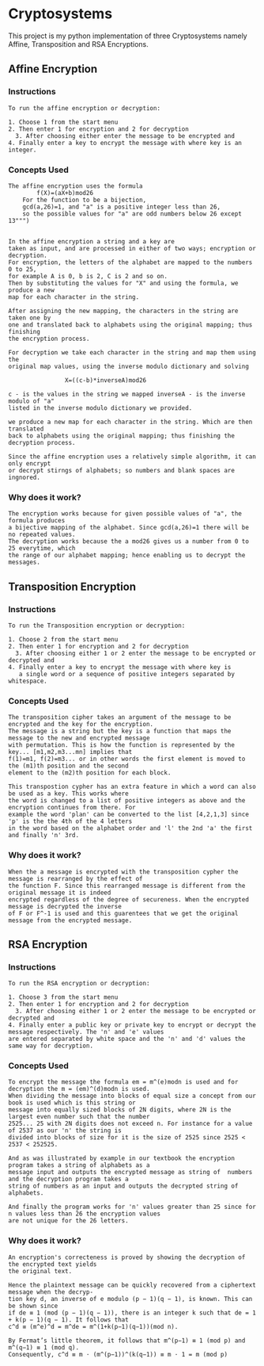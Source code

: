 # Cryptosystems

This project is my python implementation of three Cryptosystems namely Affine, Transposition and RSA Encryptions. 

## Affine Encryption

### Instructions

	To run the affine encryption or decryption:

	1. Choose 1 from the start menu 
	2. Then enter 1 for encryption and 2 for decryption 
      3. After choosing either enter the message to be encrypted and
	4. Finally enter a key to encrypt the message with where key is an integer.

### Concepts Used

	The affine encryption uses the formula
			f(X)=(aX+b)mod26
		For the function to be a bijection,
		gcd(a,26)=1, and "a" is a positive integer less than 26,
		so the possible values for "a" are odd numbers below 26 except 13""")


	In the affine encryption a string and a key are 
	taken as input, and are processed in either of two ways; encryption or decryption.
	For encryption, the letters of the alphabet are mapped to the numbers 0 to 25, 
	for example A is 0, b is 2, C is 2 and so on.
	Then by substituting the values for "X" and using the formula, we produce a new
	map for each character in the string.

	After assigning the new mapping, the characters in the string are taken one by 
	one and translated back to alphabets using the original mapping; thus finishing 
	the encryption process.

	For decryption we take each character in the string and map them using the 
	original map values, using the inverse modulo dictionary and solving
				
					X=((c-b)*inverseA)mod26 
			
	c - is the values in the string we mapped inverseA - is the inverse modulo of "a" 
	listed in the inverse modulo dictionary we provided.

	we produce a new map for each character in the string. Which are then translated 
	back to alphabets using the original mapping; thus finishing the decryption process.

	Since the affine encryption uses a relatively simple algorithm, it can only encrypt 
	or decrypt stirngs of alphabets; so numbers and blank spaces are ingnored.

### Why does it work?

	The encryption works because for given possible values of "a", the formula produces 
	a bijective mapping of the alphabet. Since gcd(a,26)=1 there will be no repeated values.
	The decryption works because the a mod26 gives us a number from 0 to 25 everytime, which 
	the range of our alphabet mapping; hence enabling us to decrypt the messages.



## Transposition Encryption

### Instructions

	To run the Transposition encryption or decryption:

	1. Choose 2 from the start menu 
	2. Then enter 1 for encryption and 2 for decryption 
      3. After choosing either 1 or 2 enter the message to be encrypted or decrypted and
	4. Finally enter a key to encrypt the message with where key is 
	   a single word or a sequence of positive integers separated by whitespace.

### Concepts Used

	The transposition cipher takes an argument of the message to be encrypted and the key for the encryption. 
	The message is a string but the key is a function that maps the message to the new and encrypted message 
	with permutation. This is how the function is represented by the key... [m1,m2,m3...mn] implies that
	f(1)=m1, f(2)=m3... or in other words the first element is moved to the (m1)th position and the second 
	element to the (m2)th position for each block.

	This transpostion cypher has an extra feature in which a word can also be used as a key. This works where
	the word is changed to a list of positive integers as above and the encryption continues from there. For
	example the word 'plan' can be converted to the list [4,2,1,3] since 'p' is the the 4th of the 4 letters 
	in the word based on the alphabet order and 'l' the 2nd 'a' the first and finally 'n' 3rd.

	

### Why does it work?

	When the a message is encrypted with the transposition cypher the message is rearranged by the effect of 
	the function F. Since this rearranged message is different from the original message it is indeed
	encrypted regardless of the degree of secureness. When the encrypted message is decrypted the inverse	
	of F or F^-1 is used and this guarentees that we get the original message from the encrypted message.

## RSA Encryption

### Instructions

	To run the RSA encryption or decryption:

	1. Choose 3 from the start menu 
	2. Then enter 1 for encryption and 2 for decryption 
      3. After choosing either 1 or 2 enter the message to be encrypted or decrypted and
	4. Finally enter a public key or private key to encrypt or decrypt the message respectively. The 'n' and 'e' values 
	are entered separated by white space and the 'n' and 'd' values the same way for decryption.

### Concepts Used

	To encrypt the message the formula em = m^(e)modn is used and for decryption the m = (em)^(d)modn is used.
	When dividing the message into blocks of equal size a concept from our book is used which is this string or
	message into equally sized blocks of 2N digits, where 2N is the largest even number such that the number 
	2525... 25 with 2N digits does not exceed n. For instance for a value of 2537 as our 'n' the string is 
	divided into blocks of size for it is the size of 2525 since 2525 < 2537 < 252525.

	And as was illustrated by example in our textbook the encryption program takes a string of alphabets as a 
	message input and outputs the encrypted message as string of  numbers and the decryption program takes a 
	string of numbers as an input and outputs the decrypted string of alphabets.

	And finally the program works for 'n' values greater than 25 since for n values less than 26 the encryption values
	are not unique for the 26 letters.

### Why does it work?
	An encryption's correcteness is proved by showing the decryption of the encrypted text yields 
	the original text.

	Hence the plaintext message can be quickly recovered from a ciphertext message when the decryp-
	tion key d, an inverse of e modulo (p − 1)(q − 1), is known. This can be shown since 
	if de ≡ 1 (mod (p − 1)(q − 1)), there is an integer k such that de = 1 + k(p − 1)(q − 1). It follows that
	c^d ≡ (m^e)^d = m^de = m^(1+k(p−1)(q−1))(mod n).

	By Fermat’s little theorem, it follows that m^(p−1) ≡ 1 (mod p) and m^(q−1) ≡ 1 (mod q).
	Consequently, c^d ≡ m ⋅ (m^(p−1))^(k(q−1)) ≡ m ⋅ 1 = m (mod p)
